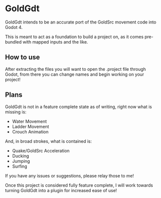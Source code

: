 # GoldGdt
GoldGdt intends to be an accurate port of the GoldSrc movement code into Godot 4.

This is meant to act as a foundation to build a project on, as it comes pre-bundled with mapped inputs and the like.

## How to use

After extracting the files you will want to open the .project file through Godot, from there you can change names and begin working on your project!

## Plans

GoldGdt is not in a feature complete state as of writing, right now what is missing is:
- Water Movement
- Ladder Movement
- Crouch Animation

And, in broad strokes, what is contained is:
- Quake/GoldSrc Acceleration
- Ducking
- Jumping
- Surfing

If you have any issues or suggestions, please relay those to me!

Once this project is considered fully feature complete, I will work towards turning GoldGdt into a plugin for increased ease of use!
